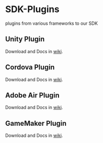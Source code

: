 # SDK-Plugins
plugins from various frameworks to our SDK

## Unity Plugin
Download and Docs in [wiki](https://github.com/mobfox/SDK-Plugins/wiki/Unity-Plugin).

## Cordova Plugin
Download and Docs in [wiki](https://github.com/mobfox/SDK-Plugins/wiki/Cordova-Plugin).

## Adobe Air Plugin
Download and Docs in [wiki](https://github.com/mobfox/SDK-Plugins/wiki/Adobe-Air-Plugin).

## GameMaker Plugin
Download and Docs in [wiki](https://github.com/mobfox/SDK-Plugins/wiki/GameMaker-Plugin).
